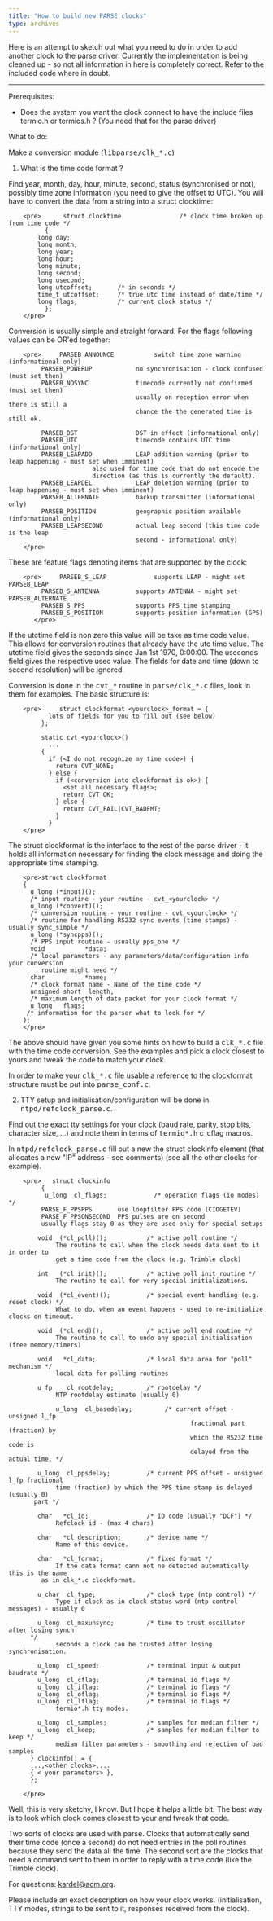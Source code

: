 ```yaml
---
title: "How to build new PARSE clocks"
type: archives
---
```


Here is an attempt to sketch out what you need to do in order to add another clock to the parse driver: Currently the implementation is being cleaned up - so not all information in here is completely correct. Refer to the included code where in doubt.

* * *

Prerequisites:

*   Does the system you want the clock connect to have the include files termio.h or termios.h ? (You need that for the parse driver)

What to do:

Make a conversion module (<tt>libparse/clk_\*.c</tt>)

1.  What is the time code format ?

Find year, month, day, hour, minute, second, status (synchronised or not), possibly time zone information (you need to give the offset to UTC). You will have to convert the data from a string into a struct clocktime:

        <pre>      struct clocktime                /* clock time broken up from time code */
              {
        	long day;
        	long month;
        	long year;
        	long hour;
        	long minute;
        	long second;
        	long usecond;
        	long utcoffset;       /* in seconds */
        	time_t utcoffset;     /* true utc time instead of date/time */
        	long flags;           /* current clock status */
              };
        </pre>

Conversion is usually simple and straight forward. For the flags following values can be OR'ed together:

        <pre>     PARSEB_ANNOUNCE           switch time zone warning (informational only)
             PARSEB_POWERUP            no synchronisation - clock confused (must set then)
             PARSEB_NOSYNC             timecode currently not confirmed (must set then)
                                       usually on reception error when there is still a
                                       chance the the generated time is still ok.

             PARSEB_DST                DST in effect (informational only)
             PARSEB_UTC                timecode contains UTC time (informational only)
             PARSEB_LEAPADD            LEAP addition warning (prior to leap happening - must set when imminent)
        			       also used for time code that do not encode the
        			       direction (as this is currently the default).
             PARSEB_LEAPDEL            LEAP deletion warning (prior to leap happening - must set when imminent)
             PARSEB_ALTERNATE          backup transmitter (informational only)
             PARSEB_POSITION           geographic position available (informational only)
             PARSEB_LEAPSECOND         actual leap second (this time code is the leap
                                       second - informational only)
        </pre>

These are feature flags denoting items that are supported by the clock:

        <pre>     PARSEB_S_LEAP             supports LEAP - might set PARSEB_LEAP
             PARSEB_S_ANTENNA          supports ANTENNA - might set PARSEB_ALTERNATE
             PARSEB_S_PPS              supports PPS time stamping
             PARSEB_S_POSITION         supports position information (GPS)
           </pre>

If the utctime field is non zero this value will be take as time code value. This allows for conversion routines that already have the utc time value. The utctime field gives the seconds since Jan 1st 1970, 0:00:00. The useconds field gives the respective usec value. The fields for date and time (down to second resolution) will be ignored.

Conversion is done in the <tt>cvt_\*</tt> routine in <tt>parse/clk_\*.c</tt> files, look in them for examples. The basic structure is:

        <pre>     struct clockformat <yourclock>_format = {
               lots of fields for you to fill out (see below)
             };

             static cvt_<yourclock>()
               ...
             {
               if (<I do not recognize my time code>) {
                 return CVT_NONE;
               } else {
                 if (<conversion into clockformat is ok>) {
                   <set all necessary flags>;
                   return CVT_OK;
                 } else {
                   return CVT_FAIL|CVT_BADFMT;
                 }
               }
        </pre>

The struct clockformat is the interface to the rest of the parse driver - it holds all information necessary for finding the clock message and doing the appropriate time stamping.

        <pre>struct clockformat
        {
          u_long (*input)();
          /* input routine - your routine - cvt_<yourclock> */
          u_long (*convert)();
          /* conversion routine - your routine - cvt_<yourclock> */
          /* routine for handling RS232 sync events (time stamps) - usually sync_simple */
          u_long (*syncpps)(); 
          /* PPS input routine - usually pps_one */
          void           *data;
          /* local parameters - any parameters/data/configuration info your conversion
             routine might need */
          char           *name;
          /* clock format name - Name of the time code */
          unsigned short  length;
          /* maximum length of data packet for your clock format */
          u_long   flags;
         /* information for the parser what to look for */
        };
        </pre>

The above should have given you some hints on how to build a <tt>clk_\*.c</tt> file with the time code conversion. See the examples and pick a clock closest to yours and tweak the code to match your clock.

In order to make your <tt>clk_\*.c</tt> file usable a reference to the clockformat structure must be put into <tt>parse_conf.c</tt>.

2. TTY setup and initialisation/configuration will be done in <tt>ntpd/refclock_parse.c</tt>.

Find out the exact tty settings for your clock (baud rate, parity, stop bits, character size, ...) and note them in terms of <tt>termio\*.h</tt> c_cflag macros.

In <tt>ntpd/refclock_parse.c</tt> fill out a new the struct clockinfo element (that allocates a new "IP" address - see comments) (see all the other clocks for example).

        <pre>   struct clockinfo
             {
              u_long  cl_flags;             /* operation flags (io modes) */
        	 PARSE_F_PPSPPS       use loopfilter PPS code (CIOGETEV)
        	 PARSE_F_PPSONSECOND  PPS pulses are on second
        	 usually flags stay 0 as they are used only for special setups

            void  (*cl_poll)();           /* active poll routine */
                 The routine to call when the clock needs data sent to it in order to
                 get a time code from the clock (e.g. Trimble clock)

            int   (*cl_init)();           /* active poll init routine */
                 The routine to call for very special initializations.

            void  (*cl_event)();          /* special event handling (e.g. reset clock) */
                 What to do, when an event happens - used to re-initialize clocks on timeout.

            void  (*cl_end)();            /* active poll end routine */
                 The routine to call to undo any special initialisation (free memory/timers)

            void   *cl_data;              /* local data area for "poll" mechanism */
                 local data for polling routines

            u_fp    cl_rootdelay;         /* rootdelay */
                 NTP rootdelay estimate (usually 0)

        	     u_long  cl_basedelay;         /* current offset - unsigned l_fp
                                                      fractional part (fraction) by
                                                      which the RS232 time code is
                                                      delayed from the actual time. */

            u_long  cl_ppsdelay;          /* current PPS offset - unsigned l_fp fractional
                 time (fraction) by which the PPS time stamp is delayed (usually 0)
           part */

            char   *cl_id;                /* ID code (usually "DCF") */
                 Refclock id - (max 4 chars)

            char   *cl_description;       /* device name */
                 Name of this device.

            char   *cl_format;            /* fixed format */
                 If the data format cann not ne detected automatically this is the name
        	 as in clk_*.c clockformat.

            u_char  cl_type;              /* clock type (ntp control) */
                 Type if clock as in clock status word (ntp control messages) - usually 0

            u_long  cl_maxunsync;         /* time to trust oscillator after losing synch
          */
                 seconds a clock can be trusted after losing synchronisation.

            u_long  cl_speed;             /* terminal input & output baudrate */
            u_long  cl_cflag;             /* terminal io flags */
            u_long  cl_iflag;             /* terminal io flags */
            u_long  cl_oflag;             /* terminal io flags */
            u_long  cl_lflag;             /* terminal io flags */
                 termio*.h tty modes.

            u_long  cl_samples;           /* samples for median filter */
            u_long  cl_keep;              /* samples for median filter to keep */
                 median filter parameters - smoothing and rejection of bad samples
          } clockinfo[] = {
          ...,<other clocks>,...
          { < your parameters> },
          };

        </pre>

Well, this is very sketchy, I know. But I hope it helps a little bit. The best way is to look which clock comes closest to your and tweak that code.

Two sorts of clocks are used with parse. Clocks that automatically send their time code (once a second) do not need entries in the poll routines because they send the data all the time. The second sort are the clocks that need a command sent to them in order to reply with a time code (like the Trimble clock).

For questions: [kardel@acm.org](mailto:%20kardel@acm.org).

Please include an exact description on how your clock works. (initialisation, TTY modes, strings to be sent to it, responses received from the clock).
